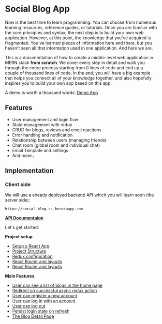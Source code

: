 # Social Blog App

Now is the best time to learn programming. You can choose from numerous learning resources, reference guides, or tutorials. Once you are familiar with the core principles and syntax, the next step is to build your own web application. However, at this point, the knowledge that you've acquired is fragmented. You've learned pieces of information here and there, but you haven't seen all that information used in one application. And here we are.

This is a documentation of how to create a middle-level web application in MERN stack **from scratch**. We cover every step in detail and walk you through the entire process starting from 0 lines of code and end up a couple of thousand lines of code. In the end, you will have a big example that helps you connect all of your knowledge together, and also hopefully inspires you to build your own app based on this app.

A demo is worth a thousand words: [Demo App](https://social-blog-cs.netlify.app/)


## Features

* User management and login flow
* State management with redux
* CRUD for blogs, reviews and emoji reactions
* Error handling and notification
* Relationship between users (managing friends)
* Chat room (global room and individual chat)
* Email Template and settings
* And more..

## Implementation

### Client side

We will use a already deployed backend API which you will learn soon (the server side):

```
https://social-blog-cs.herokuapp.com
```

**[API Documentaion](./doc/api_doc.md)**

Let's get started:

**Project setup**

* [Setup a React App](/doc/client/00_setup_project.md)
* [Project Structure](/doc/client/01_project_structure.md)
* [Redux configuration](/doc/client/02_redux_config.md)
* [React Router and layouts](/doc/client/03_routes_layouts.md)
* [React Router and layouts](/doc/client/03_routes_layouts.md)

**Main Features**

* [User can see a list of blogs in the home page](/doc/client/04_get_blogs.md)
* [Redirect on successful async redux action](/doc/client/05_redirect_to.md)
* [User can register a new account](/doc/client/06_register.md)
* [User can log in with an account](/doc/client/07_login.md)
* [User can log out](/doc/client/08_logout.md)
* [Persist login state on refresh](/doc/client/09_persist_login.md)
* [The Blog Detail Page](/doc/client/10_blog_detail.md)

